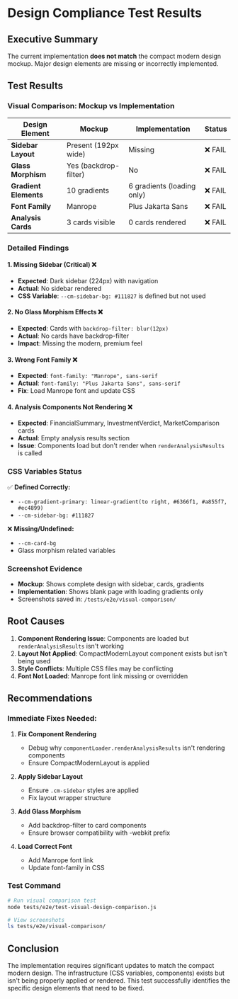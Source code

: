 # Design Compliance Test Results

## Executive Summary

The current implementation **does not match** the compact modern design mockup. Major design elements are missing or incorrectly implemented.

## Test Results

### Visual Comparison: Mockup vs Implementation

| Design Element | Mockup | Implementation | Status |
|----------------|---------|----------------|---------|
| **Sidebar Layout** | Present (192px wide) | Missing | ❌ FAIL |
| **Glass Morphism** | Yes (backdrop-filter) | No | ❌ FAIL |
| **Gradient Elements** | 10 gradients | 6 gradients (loading only) | ❌ FAIL |
| **Font Family** | Manrope | Plus Jakarta Sans | ❌ FAIL |
| **Analysis Cards** | 3 cards visible | 0 cards rendered | ❌ FAIL |

### Detailed Findings

#### 1. Missing Sidebar (Critical) ❌
- **Expected**: Dark sidebar (224px) with navigation
- **Actual**: No sidebar rendered
- **CSS Variable**: `--cm-sidebar-bg: #111827` is defined but not used

#### 2. No Glass Morphism Effects ❌
- **Expected**: Cards with `backdrop-filter: blur(12px)`
- **Actual**: No cards have backdrop-filter
- **Impact**: Missing the modern, premium feel

#### 3. Wrong Font Family ❌
- **Expected**: `font-family: "Manrope", sans-serif`
- **Actual**: `font-family: "Plus Jakarta Sans", sans-serif`
- **Fix**: Load Manrope font and update CSS

#### 4. Analysis Components Not Rendering ❌
- **Expected**: FinancialSummary, InvestmentVerdict, MarketComparison cards
- **Actual**: Empty analysis results section
- **Issue**: Components load but don't render when `renderAnalysisResults` is called

### CSS Variables Status

✅ **Defined Correctly:**
- `--cm-gradient-primary: linear-gradient(to right, #6366f1, #a855f7, #ec4899)`
- `--cm-sidebar-bg: #111827`

❌ **Missing/Undefined:**
- `--cm-card-bg`
- Glass morphism related variables

### Screenshot Evidence

- **Mockup**: Shows complete design with sidebar, cards, gradients
- **Implementation**: Shows blank page with loading gradients only
- Screenshots saved in: `/tests/e2e/visual-comparison/`

## Root Causes

1. **Component Rendering Issue**: Components are loaded but `renderAnalysisResults` isn't working
2. **Layout Not Applied**: CompactModernLayout component exists but isn't being used
3. **Style Conflicts**: Multiple CSS files may be conflicting
4. **Font Not Loaded**: Manrope font link missing or overridden

## Recommendations

### Immediate Fixes Needed:

1. **Fix Component Rendering**
   - Debug why `componentLoader.renderAnalysisResults` isn't rendering components
   - Ensure CompactModernLayout is applied

2. **Apply Sidebar Layout**
   - Ensure `.cm-sidebar` styles are applied
   - Fix layout wrapper structure

3. **Add Glass Morphism**
   - Add backdrop-filter to card components
   - Ensure browser compatibility with -webkit prefix

4. **Load Correct Font**
   - Add Manrope font link
   - Update font-family in CSS

### Test Command

```bash
# Run visual comparison test
node tests/e2e/test-visual-design-comparison.js

# View screenshots
ls tests/e2e/visual-comparison/
```

## Conclusion

The implementation requires significant updates to match the compact modern design. The infrastructure (CSS variables, components) exists but isn't being properly applied or rendered. This test successfully identifies the specific design elements that need to be fixed.